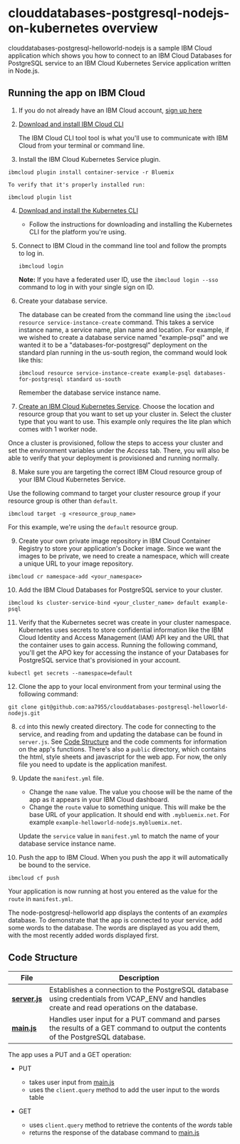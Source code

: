 # clouddatabases-postgresql-nodejs-on-kubernetes overview

clouddatabases-postgresql-helloworld-nodejs is a sample IBM Cloud application which shows you how to connect to an IBM Cloud Databases for PostgreSQL service to an IBM Cloud Kubernetes Service application written in Node.js.

## Running the app on IBM Cloud

1. If you do not already have an IBM Cloud account, [sign up here][IBMCloud_signup_url]

2. [Download and install IBM Cloud CLI][Download_IBMCloud_cli]

    The IBM Cloud CLI tool tool is what you'll use to communicate with IBM Cloud from your terminal or command line.

3. Install the IBM Cloud Kubernetes Service plugin.

  ```shell
  ibmcloud plugin install container-service -r Bluemix
  ```

    To verify that it's properly installed run:

  ```shell
  ibmcloud plugin list
  ```

4. [Download and install the Kubernetes CLI][Download_Kubernetes_cli]

    * Follow the instructions for downloading and installing the Kubernetes CLI for the platform you're using.

5. Connect to IBM Cloud in the command line tool and follow the prompts to log in.

    ```shell
    ibmcloud login
    ```

    **Note:** If you have a federated user ID, use the `ibmcloud login --sso` command to log in with your single sign on ID.

6. Create your database service.

      The database can be created from the command line using the `ibmcloud resource service-instance-create` command. This takes a
      service instance name, a service name, plan name and location. For example, if we wished to create a database service named "example-psql" and we wanted it to be a "databases-for-postgresql" deployment on the standard plan running in the us-south region, the command would look like this:

      ```shell
      ibmcloud resource service-instance-create example-psql databases-for-postgresql standard us-south
      ```
      Remember the database service instance name.

7. [Create an IBM Cloud Kubernetes Service](https://cloud.ibm.com/containers-kubernetes/overview). Choose the location and resource group that you want to set up your cluster in. Select the cluster type that you want to use. This example only requires the lite plan which comes with 1 worker node.

  Once a cluster is provisioned, follow the steps to access your cluster and set the environment variables under the _Access_ tab. There, you will also be able to verify that your deployment is provisioned and running normally.

8. Make sure you are targeting the correct IBM Cloud resource group of your IBM Cloud Kubernetes Service.

  Use the following command to target your cluster resource group if your resource group is other than `default`.

  ```shell
  ibmcloud target -g <resource_group_name>
  ```

  For this example, we're using the `default` resource group.


9. Create your own private image repository in IBM Cloud Container Registry to store your application's Docker image. Since we want the images to be private, we need to create a namespace, which will create a unique URL to your image repository.  

  ```shell
  ibmcloud cr namespace-add <your_namespace>
  ```

10. Add the IBM Cloud Databases for PostgreSQL service to your cluster.
   
   ```shell
   ibmcloud ks cluster-service-bind <your_cluster_name> default example-psql
   ```

11. Verify that the Kubernetes secret was create in your cluster namespace. Kubernetes uses secrets to store confidential information like the IBM Cloud Identity and Access Management (IAM) API key and the URL that the container uses to gain access. Running the following command, you'll get the APO key for accessing the instance of your Databases for PostgreSQL service that's provisioned in your account.

  ```shell
  kubectl get secrets --namespace=default
  ```

12. Clone the app to your local environment from your terminal using the following command:

   ```shell
   git clone git@github.com:aa7955/clouddatabases-postgresql-helloworld-nodejs.git
   ```




8. `cd` into this newly created directory. The code for connecting to the service, and reading from and updating the database can be found in `server.js`. See [Code Structure](#code-structure) and the code comments for information on the app's functions. There's also a `public` directory, which contains the html, style sheets and javascript for the web app. For now, the only file you need to update is the application manifest.

9. Update the `manifest.yml` file.

   - Change the `name` value. The value you choose will be the name of the app as it appears in your IBM Cloud dashboard.
   - Change the `route` value to something unique. This will make be the base URL of your application. It should end with `.mybluemix.net`. For example `example-helloworld-nodejs.mybluemix.net`.

   Update the `service` value in `manifest.yml` to match the name of your database service instance name.

10. Push the app to IBM Cloud. When you push the app it will automatically be bound to the service.

  ```shell
  ibmcloud cf push
  ```

Your application is now running at host you entered as the value for the `route` in `manifest.yml`.

The node-postgresql-helloworld app displays the contents of an _examples_ database. To demonstrate that the app is connected to your service, add some words to the database. The words are displayed as you add them, with the most recently added words displayed first.

## Code Structure

| File | Description |
| ---- | ----------- |
|[**server.js**](server.js)|Establishes a connection to the PostgreSQL database using credentials from VCAP_ENV and handles create and read operations on the database. |
|[**main.js**](public/javascripts/main.js)|Handles user input for a PUT command and parses the results of a GET command to output the contents of the PostgreSQL database.|

The app uses a PUT and a GET operation:

- PUT
  - takes user input from [main.js](public/javascript/main.js)
  - uses the `client.query` method to add the user input to the words table

- GET
  - uses `client.query` method to retrieve the contents of the _words_ table
  - returns the response of the database command to [main.js](public/javascript/main.js)



[databases_for_postgreSQL_url]: https://console.bluemix.net/catalog/services/databases-for-postgreSQL/
[IBMCloud_signup_url]: https://console.bluemix.net/registration/?cm_mmc=Display-SampleApp-_-IBMCloudSampleApp-DatabasesForPostgreSQL
[Download_IBMCloud_cli]: https://console.bluemix.net/docs/cli/reference/bluemix_cli/download_cli.html
[Download_Kubernetes_cli]: https://kubernetes.io/docs/tasks/tools/install-kubectl/
